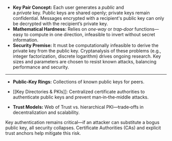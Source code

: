 - **Key Pair Concept:** Each user generates a _public_ and a _private_ key. Public keys are shared openly; private keys remain confidential. Messages encrypted with a recipient's public key can only be decrypted with the recipient’s private key.
- **Mathematical Hardness:** Relies on _one‑way_ or _trap‑door_ functions—easy to compute in one direction, infeasible to invert without secret information.
- **Security Premise:** It must be computationally infeasible to derive the private key from the public key.
Cryptanalysis of these problems (e.g., integer factorization, discrete logarithm) drives ongoing research. Key sizes and parameters are chosen to resist known attacks, balancing performance and security.

---

- **Public‑Key Rings:** Collections of known public keys for peers.
    
- [[Key Directories & PKIs]]: Centralized certificate authorities to authenticate public keys and prevent man‑in‑the‑middle attacks.
    
- **Trust Models:** Web of Trust vs. hierarchical PKI—trade‑offs in decentralization and scalability.
    

Key authentication remains critical—if an attacker can substitute a bogus public key, all security collapses. Certificate Authorities (CAs) and explicit trust anchors help mitigate this risk.